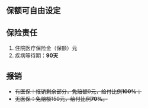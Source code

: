 ## 保额可自由设定

## 保险责任
1. 住院医疗保险金（保额）元
2. 疾病等待期：**90天**

## ~~报销~~
- ~~有医保：报销剩余部分，免赔额0元，给付比例**100%**；~~
- ~~无医保：免赔额150元，给付比例**70%**。~~